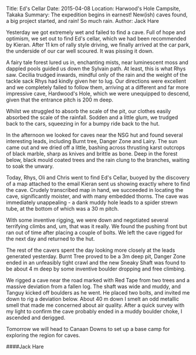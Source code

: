 Title: Ed's Cellar
Date: 2015-04-08
Location: Harwood's Hole Campsite, Takaka
Summary: The expedition begins in earnest! New(ish) caves found, a big project started, and rain! So much rain.
Author: Jack Hare

Yesterday we got extremely wet and failed to find a cave. Full of hope and
optimism, we set out to find Ed's cellar, which we had been recommended by
Kieran. After 11 km of rally style driving, we finally arrived at the car park,
the underside of our car well scoured. It was pissing it down.

A fairy tale forest lured us in, enchanting mists, near luminescent moss and
dappled pools guided us down the Sylvain path. At least, this is what Rhys
saw. Cecilia trudged inwards, mindful only of the rain and the weight of the
tackle sack Rhys had kindly given her to lug. Our directions were excellent and
we completely failed to follow them, arriving at a different and far more
impressive cave, Hardwood's Hole, which we were unequipped to descend, given
that the entrance pitch is 200 m deep.

Whilst we struggled to absorb the scale of the pit, our clothes easily absorbed
the scale of the rainfall. Sodden and a little glum, we trudged back to the
cars, squeezing in for a bumpy ride back to the hut.

In the afternoon we looked for caves near the NSG hut and found several
interesting leads, including Burnt tree, Danger Zone and Lairy. The sun came
out and we dried off a little, bashing across thrusting karst outcrops of black
marble, sharp as knives and brittle as bone. Deep in the forest below, black
mould coated trees and the rain clung to the branches, waiting to soak the
unwary.

Today, Rhys, Oli and Chris went to find Ed's Cellar, buoyed by the discovery of
a map attached to the email Kieran sent us showing exactly where to find the
cave. Crudely transcribed map in hand, we succeeded in locating the cave,
significantly moister, and with many embedded thorns. The cave was immediately
unappealing - a dank muddy hole leads to a spider strewn tube, at the bottom of
which was a 30 m pitch.

With some inventive rigging, we were down and negotiated several terrifying
climbs and, um, that was it really. We found the pushing front but ran out of
time after placing a couple of bolts. We left the cave rigged for the next day
and returned to the hut.

The rest of the cavers spent the day looking more closely at the leads
generated yesterday. Burnt Tree proved to be a 3m deep pit, Danger Zone ended
in an unfeasibly tight crawl and the new Sneaky Shaft was found to be about
4 m deep by some inventive boulder dropping and free climbing.

We rigged a cave near the road marked with Red Tape from two trees and
a massive deviation from a fallen log. The shaft was wide and muddy, and Tanguy
kicked off boulders as he went. He placed two bolts, and invited me down to rig
a deviation below. About 40 m down I smelt an odd metallic smell that made me
concerned about air quality. After a quick survey with my light to confirm the
cave probably ended in a muddy boulder choke, I ascended and derigged.

Tomorrow we will head to Canaan Downs to set up a base camp for exploring the
region for caves.

####Jack Hare
